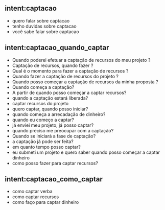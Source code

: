 <!-- Captação -->

## intent:captacao
- quero falar sobre captacao
- tenho duvidas sobre captacao
- você sabe falar sobre captacao

## intent:captacao_quando_captar
- Quando poderei efetuar a captação de recursos do meu projeto ?
- Captação de recursos, quando fazer ?
- Qual é o momento para fazer a captação de recursos ?
- Quando fazer a captação de recursos do projeto ?
- Quando posso começar a captação de recursos da minha proposta ?
- Quando começa a captação?
- A partir de quando posso começar a captar recursos?
- quando a captação estará liberada?
- captar recursos do projeto
- quero captar, quando posso iniciar?
- quando começa a arrecadação de dinheiro?
- quando eu começo a captar?
- já enviei meu projeto, já posso captar?
- quando preciso me preocupar com a captação?
- Quando se iniciará a fase de captação?
- a captação já pode ser feita?
- em quanto tempo posso captar?
- eu submeti um projeto e quero saber quando posso começar a captar dinheiro
- como posso fazer para captar recursos?

## intent:captacao_como_captar
- como captar verba
- como captar recursos
- como faço para captar dinheiro
